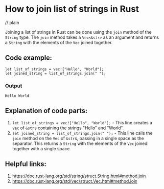 # How to join list of strings in Rust
// plain

Joining a list of strings in Rust can be done using the `join` method of the `String` type. The `join` method takes a `Vec<&str>` as an argument and returns a `String` with the elements of the `Vec` joined together.

## Code example:
```
let list_of_strings = vec!["Hello", "World"];
let joined_string = list_of_strings.join(" ");
```

### Output
```
Hello World
```

## Explanation of code parts:
1. `let list_of_strings = vec!["Hello", "World"];` - This line creates a `Vec` of `&str`s containing the strings "Hello" and "World".
2. `let joined_string = list_of_strings.join(" ");` - This line calls the `join` method on the `Vec` of `&str`s, passing in a single space as the separator. This returns a `String` with the elements of the `Vec` joined together with a single space.

## Helpful links:
1. https://doc.rust-lang.org/std/string/struct.String.html#method.join
2. https://doc.rust-lang.org/std/vec/struct.Vec.html#method.join